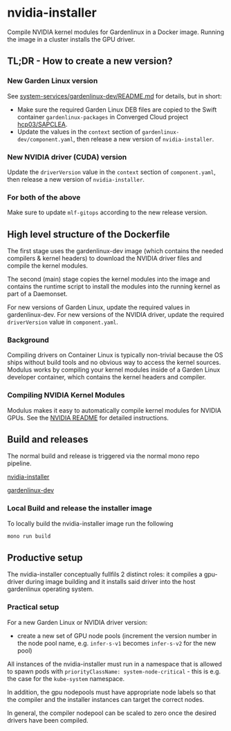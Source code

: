 # nvidia-installer

Compile NVIDIA kernel modules for Gardenlinux in a Docker image. Running the image in a cluster installs the GPU driver.

## TL;DR - How to create a new version?

### New Garden Linux version

See [system-services/gardenlinux-dev/README.md](../gardenlinux-dev/README.md) for details, but in short:

* Make sure the required Garden Linux DEB files are copied to the Swift container `gardenlinux-packages` in Converged Cloud
  project [hcp03/SAPCLEA](https://dashboard.eu-de-1.cloud.sap/hcp03/sapclea/home).
* Update the values in the `context` section of `gardenlinux-dev/component.yaml`, then release a new version of 
`nvidia-installer`.

### New NVIDIA driver (CUDA) version

Update the `driverVersion` value in the `context` section of `component.yaml`, then release a new version of 
`nvidia-installer`.

### For both of the above

Make sure to update `mlf-gitops` according to the new release version.

## High level structure of the Dockerfile

The first stage uses the gardenlinux-dev image (which contains the needed compilers & kernel headers) to download
the NVIDIA driver files and compile the kernel modules.

The second (main) stage copies the kernel modules into the image and contains the runtime script to install
the modules into the running kernel as part of a Daemonset.

For new versions of Garden Linux, update the required values in gardenlinux-dev.
For new versions of the NVIDIA driver, update the required `driverVersion` value in `component.yaml`.

### Background

Compiling drivers on Container Linux is typically non-trivial because the OS ships
without build tools and no obvious way to access the kernel sources. Modulus works
by compiling your kernel modules inside of a Garden Linux developer container,
which contains the kernel headers and compiler.

### Compiling NVIDIA Kernel Modules

Modulus makes it easy to automatically compile kernel modules for NVIDIA GPUs. See the [NVIDIA README](nvidia/README.md) for detailed instructions.

## Build and releases

The normal build and release is triggered via the normal mono repo pipeline.

[nvidia-installer](README.md)

[gardenlinux-dev](./../gardenlinux-dev/README.md)

### Local Build and release the installer image

To locally build the nvidia-installer image run the following

```bash
mono run build
```

## Productive setup

The nvidia-installer conceptually fullfils 2 distinct roles: it compiles a gpu-driver during image building
and it installs said driver into the host gardenlinux operating system.

### Practical setup

For a new Garden Linux or NVIDIA driver version:
- create a new set of GPU node pools (increment the version number in the node pool name, e.g. `infer-s-v1` becomes
 `infer-s-v2` for the new pool)

All instances of the nvidia-installer must run in a namespace that is allowed to
spawn pods with `priorityClassName: system-node-critical` - this is e.g. the case
for the `kube-system` namespace.

In addition, the gpu nodepools must have appropriate node labels so that the
compiler and the installer instances can target the correct nodes.

In general, the compiler nodepool can be scaled to zero once the desired drivers
have been compiled.
